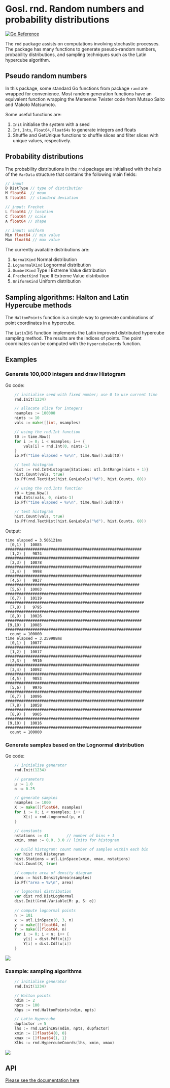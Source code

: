 # Gosl. rnd. Random numbers and probability distributions

[![Go Reference](https://pkg.go.dev/badge/github.com/cpmech/gosl/rnd.svg)](https://pkg.go.dev/github.com/cpmech/gosl/rnd)

The `rnd` package assists on computations involving stochastic processes. The package has many
functions to generate pseudo-random numbers, probability distributions, and sampling techniques such
as the Latin hypercube algorithm.

## Pseudo random numbers

In this package, some standard Go functions from package `rand` are wrapped for convenience. Most
random generation functions have an equivalent function wrapping the Mersenne Twister code from
Mutsuo Saito and Makoto Matsumoto.

Some useful functions are:

1. `Init` initialise the system with a seed
2. `Int`, `Ints`, `Float64`, `Float64s` to generate integers and floats
3. Shuffle and GetUnique functions to shuffle slices and filter slices with unique values,
   respectively.

## Probability distributions

The probability distributions in the `rnd` package are initialised with the help of the `VarData`
structure that contains the following main fields:

```go
// input
D DistType // type of distribution
M float64  // mean
S float64  // standard deviation

// input: Frechet
L float64 // location
C float64 // scale
A float64 // shape

// input: uniform
Min float64 // min value
Max float64 // max value
```

The currently available distributions are:

1. `NormalKind` Normal distribution
2. `LognormalKind` Lognormal distribution
3. `GumbelKind` Type I Extreme Value distribution
4. `FrechetKind` Type II Extreme Value distribution
5. `UniformKind` Uniform distribution

## Sampling algorithms: Halton and Latin Hypercube methods

The `HaltonPoints` function is a simple way to generate combinations of point coordinates in a
hypercube.

The `LatinIHS` function implements the Latin improved distributed hypercube sampling method. The
results are the indices of points. The point coordinates can be computed with the `HypercubeCoords`
function.

## Examples

### Generate 100,000 integers and draw Histogram

Go code:

```go
	// initialise seed with fixed number; use 0 to use current time
	rnd.Init(1234)

	// allocate slice for integers
	nsamples := 100000
	nints := 10
	vals := make([]int, nsamples)

	// using the rnd.Int function
	t0 := time.Now()
	for i := 0; i < nsamples; i++ {
		vals[i] = rnd.Int(0, nints-1)
	}
	io.Pf("time elapsed = %v\n", time.Now().Sub(t0))

	// text histogram
	hist := rnd.IntHistogram{Stations: utl.IntRange(nints + 1)}
	hist.Count(vals, true)
	io.Pf(rnd.TextHist(hist.GenLabels("%d"), hist.Counts, 60))

	// using the rnd.Ints function
	t0 = time.Now()
	rnd.Ints(vals, 0, nints-1)
	io.Pf("time elapsed = %v\n", time.Now().Sub(t0))

	// text histogram
	hist.Count(vals, true)
	io.Pf(rnd.TextHist(hist.GenLabels("%d"), hist.Counts, 60))
```

Output:

```
time elapsed = 3.506121ms
  [0,1) |  10085 ############################################################
  [1,2) |   9874 ###########################################################
  [2,3) |  10078 ############################################################
  [3,4) |   9998 ############################################################
  [4,5) |   9937 ###########################################################
  [5,6) |  10003 ############################################################
  [6,7) |  10119 #############################################################
  [7,8) |   9795 ###########################################################
  [8,9) |  10026 ############################################################
 [9,10) |  10085 ############################################################
  count = 100000
time elapsed = 3.259988ms
  [0,1) |  10077 ############################################################
  [1,2) |  10017 ############################################################
  [2,3) |   9910 ###########################################################
  [3,4) |  10092 ############################################################
  [4,5) |   9853 ###########################################################
  [5,6) |   9976 ############################################################
  [6,7) |  10096 #############################################################
  [7,8) |  10058 ############################################################
  [8,9) |   9905 ###########################################################
 [9,10) |  10016 ############################################################
  count = 100000
```

### Generate samples based on the Lognormal distribution

Go code:

```go
	// initialise generator
	rnd.Init(1234)

	// parameters
	μ := 1.0
	σ := 0.25

	// generate samples
	nsamples := 1000
	X := make([]float64, nsamples)
	for i := 0; i < nsamples; i++ {
		X[i] = rnd.Lognormal(μ, σ)
	}

	// constants
	nstations := 41        // number of bins + 1
	xmin, xmax := 0.0, 3.0 // limits for histogram

	// build histogram: count number of samples within each bin
	var hist rnd.Histogram
	hist.Stations = utl.LinSpace(xmin, xmax, nstations)
	hist.Count(X, true)

	// compute area of density diagram
	area := hist.DensityArea(nsamples)
	io.Pf("area = %v\n", area)

	// lognormal distribution
	var dist rnd.DistLogNormal
	dist.Init(&rnd.Variable{M: μ, S: σ})
  
	// compute lognormal points
	n := 101
	x := utl.LinSpace(0, 3, n)
	y := make([]float64, n)
	Y := make([]float64, n)
	for i := 0; i < n; i++ {
		y[i] = dist.Pdf(x[i])
		Y[i] = dist.Cdf(x[i])
	}
```

![](data/rnd_lognormalDistribution.png)

### Example: sampling algorithms

```go
	// initialise generator
	rnd.Init(1234)

	// Halton points
	ndim := 2
	npts := 100
	Xhps := rnd.HaltonPoints(ndim, npts)

	// Latin Hypercube
	dupfactor := 5
	lhs := rnd.LatinIHS(ndim, npts, dupfactor)
	xmin := []float64{0, 0}
	xmax := []float64{1, 1}
	Xlhs := rnd.HypercubeCoords(lhs, xmin, xmax)
```

![](data/rnd_haltonAndLatin01.png)

## API

[Please see the documentation here](https://pkg.go.dev/github.com/cpmech/gosl/rnd)
